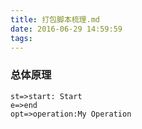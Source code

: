 ```yaml
---
title: 打包脚本梳理.md
date: 2016-06-29 14:59:59
tags:
---
```

### 总体原理
```flow
st=>start: Start
e=>end
opt=>operation:My Operation

```
